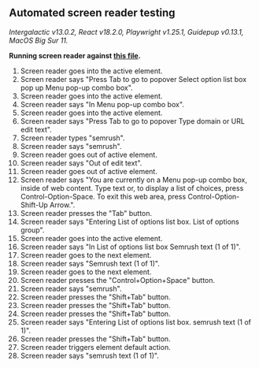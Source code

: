 ## Automated screen reader testing

_Intergalactic v13.0.2, React v18.2.0, Playwright v1.25.1,
Guidepup v0.13.1, MacOS Big Sur 11._

**Running screen reader against [this file](https://github.com/semrush/intergalactic/blob/master/website/docs/components/auto-tips/examples/autosuggest.jsx).**

1. Screen reader goes into the active element.
2. Screen reader says "Press Tab to go to popover Select option list box pop up Menu pop-up combo box".
3. Screen reader goes into the active element.
4. Screen reader says "In Menu pop-up combo box".
5. Screen reader goes into the active element.
6. Screen reader says "Press Tab to go to popover Type domain or URL edit text".
7. Screen reader types "semrush".
8. Screen reader says "semrush".
9. Screen reader goes out of active element.
10. Screen reader says "Out of edit text".
11. Screen reader goes out of active element.
12. Screen reader says "You are currently on a Menu pop-up combo box, inside of web content. Type text or, to display a list of choices, press Control-Option-Space. To exit this web area, press Control-Option-Shift-Up Arrow.".
13. Screen reader presses the "Tab" button.
14. Screen reader says "Entering List of options list box. List of options group".
15. Screen reader goes into the active element.
16. Screen reader says "In List of options list box Semrush text (1 of 1)".
17. Screen reader goes to the next element.
18. Screen reader says "Semrush text (1 of 1)".
19. Screen reader goes to the next element.
20. Screen reader presses the "Control+Option+Space" button.
21. Screen reader says "semrush".
22. Screen reader presses the "Shift+Tab" button.
23. Screen reader presses the "Shift+Tab" button.
24. Screen reader presses the "Shift+Tab" button.
25. Screen reader says "Entering List of options list box. semrush text (1 of 1)".
26. Screen reader presses the "Shift+Tab" button.
27. Screen reader triggers element default action.
28. Screen reader says "semrush text (1 of 1)".
